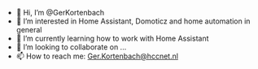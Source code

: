 - 👋 Hi, I’m @GerKortenbach
- 👀 I’m interested in Home Assistant, Domoticz and home automation in general
- 🌱 I’m currently learning how to work with Home Assistant
- 💞️ I’m looking to collaborate on ...
- 📫 How to reach me: Ger.Kortenbach@hccnet.nl

<!---
GerKortenbach/GerKortenbach is a ✨ special ✨ repository because its `README.md` (this file) appears on your GitHub profile.
You can click the Preview link to take a look at your changes.
--->
